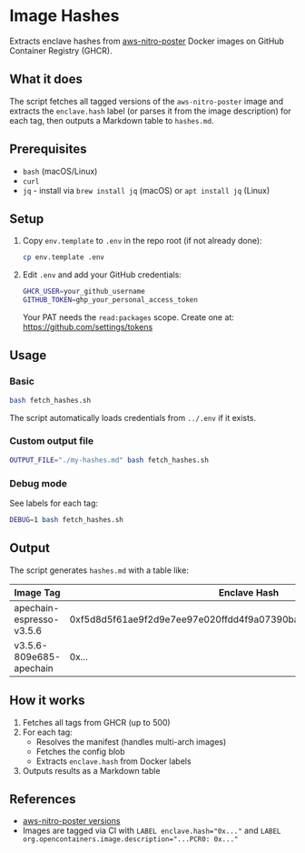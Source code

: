 # Image Hashes

Extracts enclave hashes from [aws-nitro-poster](https://github.com/EspressoSystems/aws-nitro/pkgs/container/aws-nitro-poster) Docker images on GitHub Container Registry (GHCR).

## What it does

The script fetches all tagged versions of the `aws-nitro-poster` image and extracts the `enclave.hash` label (or parses it from the image description) for each tag, then outputs a Markdown table to `hashes.md`.

## Prerequisites

- `bash` (macOS/Linux)
- `curl`
- `jq` - install via `brew install jq` (macOS) or `apt install jq` (Linux)

## Setup

1. Copy `env.template` to `.env` in the repo root (if not already done):

   ```bash
   cp env.template .env
   ```

2. Edit `.env` and add your GitHub credentials:

   ```bash
   GHCR_USER=your_github_username
   GITHUB_TOKEN=ghp_your_personal_access_token
   ```

   Your PAT needs the `read:packages` scope. Create one at: https://github.com/settings/tokens

## Usage

### Basic

```bash
bash fetch_hashes.sh
```

The script automatically loads credentials from `../.env` if it exists.

### Custom output file

```bash
OUTPUT_FILE="./my-hashes.md" bash fetch_hashes.sh
```

### Debug mode

See labels for each tag:

```bash
DEBUG=1 bash fetch_hashes.sh
```

## Output

The script generates `hashes.md` with a table like:

| Image Tag | Enclave Hash |
|-----------|--------------|
| apechain-espresso-v3.5.6 | 0xf5d8d5f61ae9f2d9e7ee97e020ffdd4f9a07390ba02ead07350eaa120aae9e74 |
| v3.5.6-809e685-apechain | 0x... |

## How it works

1. Fetches all tags from GHCR (up to 500)
2. For each tag:
   - Resolves the manifest (handles multi-arch images)
   - Fetches the config blob
   - Extracts `enclave.hash` from Docker labels
3. Outputs results as a Markdown table

## References

- [aws-nitro-poster versions](https://github.com/EspressoSystems/aws-nitro/pkgs/container/aws-nitro-poster/versions?filters%5Bversion_type%5D=tagged)
- Images are tagged via CI with `LABEL enclave.hash="0x..."` and `LABEL org.opencontainers.image.description="...PCR0: 0x..."`